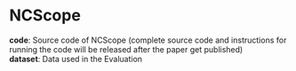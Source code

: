 # NCScope

__code__: Source code of NCScope (complete source code and instructions for running the code will be released after the paper get published)  
__dataset__: Data used in the Evaluation  
